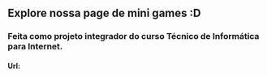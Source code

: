 <h2>Explore nossa page de mini games :D </h2>
<h3>Feita como projeto integrador do curso Técnico de Informática para Internet.</h3>
<h4>Url: </h4>
